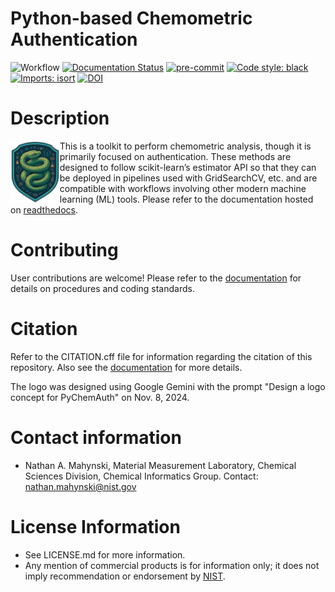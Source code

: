 Python-based Chemometric Authentication
=======================================

![Workflow](https://github.com/mahynski/pychemauth/actions/workflows/python-app.yml/badge.svg?branch=main)
[![Documentation Status](https://readthedocs.org/projects/pychemauth/badge/?version=latest)](https://pychemauth.readthedocs.io/en/latest/?badge=latest)
[![pre-commit](https://img.shields.io/badge/pre--commit-enabled-brightgreen?logo=pre-commit&logoColor=white)](https://github.com/pre-commit/pre-commit)
[![Code style: black](https://img.shields.io/badge/code%20style-black-000000.svg)](https://github.com/psf/black)
[![Imports: isort](https://img.shields.io/badge/%20imports-isort-%231674b1?style=flat&labelColor=ef8336)](https://pycqa.github.io/isort/)
[![DOI](https://zenodo.org/badge/331207062.svg)](https://zenodo.org/badge/latestdoi/331207062)

<!--[![DOI](https://zenodo.org/badge/{github_id}.svg)](https://zenodo.org/badge/latestdoi/{github_id})-->
<!--[![codecov](https://codecov.io/gh/mahynski/pychemauth/branch/main/graph/badge.svg?token=YSLBQ33C7F)](https://codecov.io/gh/mahynski/pychemauth)-->

# Description
<img src="https://raw.githubusercontent.com/mahynski/pychemauth/main/docs/_static/logo_no.png" height=100 align="left" />
This is a toolkit to perform chemometric analysis, though it is primarily focused on authentication. These methods are designed to follow scikit-learn’s estimator API so that they can be deployed in pipelines used with GridSearchCV, etc. and are compatible with workflows involving other modern machine learning (ML) tools. Please refer to the documentation hosted on <a href="https://pychemauth.readthedocs.io/en/latest/index.html">readthedocs</a>.
<br/>

# Contributing
User contributions are welcome!  Please refer to the [documentation](https://pychemauth.readthedocs.io/en/latest/contributing.html) for details on procedures and coding standards.

# Citation
Refer to the CITATION.cff file for information regarding the citation of this repository.  Also see the [documentation](https://pychemauth.readthedocs.io/en/latest/citation.html) for more details.

The logo was designed using Google Gemini with the prompt "Design a logo concept for PyChemAuth" on Nov. 8, 2024.

# Contact information
* Nathan A. Mahynski, Material Measurement Laboratory, Chemical Sciences Division, Chemical Informatics Group. Contact: nathan.mahynski@nist.gov

# License Information
* See LICENSE.md for more information.
* Any mention of commercial products is for information only; it does not imply recommendation or endorsement by [NIST](https://www.nist.gov/).
